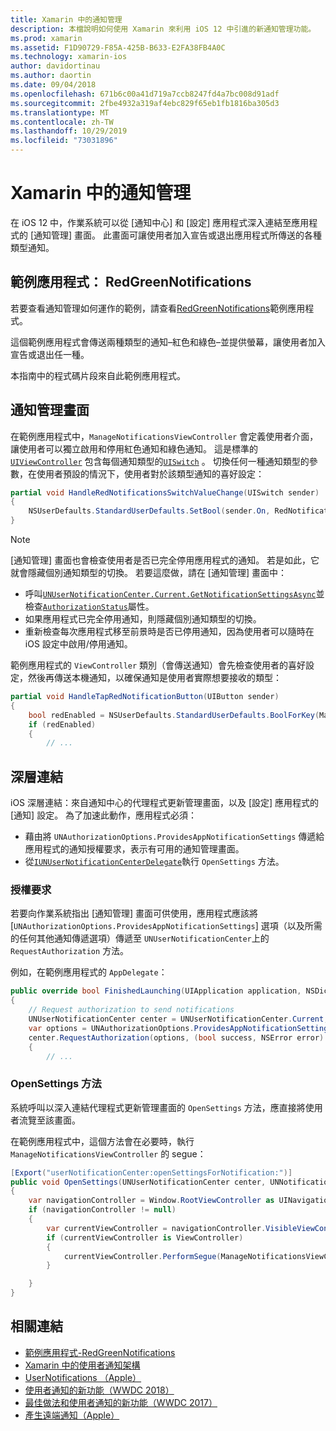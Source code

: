```yaml
---
title: Xamarin 中的通知管理
description: 本檔說明如何使用 Xamarin 來利用 iOS 12 中引進的新通知管理功能。
ms.prod: xamarin
ms.assetid: F1D90729-F85A-425B-B633-E2FA38FB4A0C
ms.technology: xamarin-ios
author: davidortinau
ms.author: daortin
ms.date: 09/04/2018
ms.openlocfilehash: 671b6c00a41d719a7ccb8247fd4a7bc008d91adf
ms.sourcegitcommit: 2fbe4932a319af4ebc829f65eb1fb1816ba305d3
ms.translationtype: MT
ms.contentlocale: zh-TW
ms.lasthandoff: 10/29/2019
ms.locfileid: "73031896"
---
```

# <a name="notification-management-in-xamarinios"></a>Xamarin 中的通知管理

在 iOS 12 中，作業系統可以從 [通知中心] 和 [設定] 應用程式深入連結至應用程式的 [通知管理] 畫面。 此畫面可讓使用者加入宣告或退出應用程式所傳送的各種類型通知。

## <a name="sample-app-redgreennotifications"></a>範例應用程式： RedGreenNotifications

若要查看通知管理如何運作的範例，請查看[RedGreenNotifications](https://docs.microsoft.com/samples/xamarin/ios-samples/ios12-redgreennotifications)範例應用程式。

這個範例應用程式會傳送兩種類型的通知–紅色和綠色–並提供螢幕，讓使用者加入宣告或退出任一種。

本指南中的程式碼片段來自此範例應用程式。

## <a name="notification-management-screen"></a>通知管理畫面

在範例應用程式中，`ManageNotificationsViewController` 會定義使用者介面，讓使用者可以獨立啟用和停用紅色通知和綠色通知。 這是標準的[`UIViewController`](xref:UIKit.UIViewController)
包含每個通知類型的[`UISwitch`](xref:UIKit.UISwitch) 。 切換任何一種通知類型的參數，在使用者預設的情況下，使用者對於該類型通知的喜好設定：

```csharp
partial void HandleRedNotificationsSwitchValueChange(UISwitch sender)
{
    NSUserDefaults.StandardUserDefaults.SetBool(sender.On, RedNotificationsEnabledKey);
}
```

> [!NOTE]
> [通知管理] 畫面也會檢查使用者是否已完全停用應用程式的通知。 若是如此，它就會隱藏個別通知類型的切換。 若要這麼做，請在 [通知管理] 畫面中：
>
> - 呼叫[`UNUserNotificationCenter.Current.GetNotificationSettingsAsync`](xref:UserNotifications.UNUserNotificationCenter.GetNotificationSettingsAsync)並檢查[`AuthorizationStatus`](xref:UserNotifications.UNNotificationSettings.AuthorizationStatus)屬性。
> - 如果應用程式已完全停用通知，則隱藏個別通知類型的切換。
> - 重新檢查每次應用程式移至前景時是否已停用通知，因為使用者可以隨時在 iOS 設定中啟用/停用通知。

範例應用程式的 `ViewController` 類別（會傳送通知）會先檢查使用者的喜好設定，然後再傳送本機通知，以確保通知是使用者實際想要接收的類型：

```csharp
partial void HandleTapRedNotificationButton(UIButton sender)
{
    bool redEnabled = NSUserDefaults.StandardUserDefaults.BoolForKey(ManageNotificationsViewController.RedNotificationsEnabledKey);
    if (redEnabled)
    {
        // ...
```

## <a name="deep-link"></a>深層連結

iOS 深層連結：來自通知中心的代理程式更新管理畫面，以及 [設定] 應用程式的 [通知] 設定。 為了加速此動作，應用程式必須：

- 藉由將 `UNAuthorizationOptions.ProvidesAppNotificationSettings` 傳遞給應用程式的通知授權要求，表示有可用的通知管理畫面。
- 從[`IUNUserNotificationCenterDelegate`](xref:UserNotifications.IUNUserNotificationCenterDelegate)執行 `OpenSettings` 方法。

### <a name="authorization-request"></a>授權要求

若要向作業系統指出 [通知管理] 畫面可供使用，應用程式應該將 [`UNAuthorizationOptions.ProvidesAppNotificationSettings`] 選項（以及所需的任何其他通知傳遞選項）傳遞至 `UNUserNotificationCenter`上的 `RequestAuthorization` 方法。

例如，在範例應用程式的 `AppDelegate`：

```csharp
public override bool FinishedLaunching(UIApplication application, NSDictionary launchOptions)
{
    // Request authorization to send notifications
    UNUserNotificationCenter center = UNUserNotificationCenter.Current;
    var options = UNAuthorizationOptions.ProvidesAppNotificationSettings | UNAuthorizationOptions.Alert | UNAuthorizationOptions.Sound | UNAuthorizationOptions.Provisional;
    center.RequestAuthorization(options, (bool success, NSError error) =>
    {
        // ...
```

### <a name="opensettings-method"></a>OpenSettings 方法

系統呼叫以深入連結代理程式更新管理畫面的 `OpenSettings` 方法，應直接將使用者流覽至該畫面。

在範例應用程式中，這個方法會在必要時，執行 `ManageNotificationsViewController` 的 segue：

```csharp
[Export("userNotificationCenter:openSettingsForNotification:")]
public void OpenSettings(UNUserNotificationCenter center, UNNotification notification)
{
    var navigationController = Window.RootViewController as UINavigationController;
    if (navigationController != null)
    {
        var currentViewController = navigationController.VisibleViewController;
        if (currentViewController is ViewController)
        {
            currentViewController.PerformSegue(ManageNotificationsViewController.ShowManageNotificationsSegue, this);
        }

    }
}
```

## <a name="related-links"></a>相關連結

- [範例應用程式-RedGreenNotifications](https://docs.microsoft.com/samples/xamarin/ios-samples/ios12-redgreennotifications)
- [Xamarin 中的使用者通知架構](~/ios/platform/user-notifications/index.md)
- [UserNotifications （Apple）](https://developer.apple.com/documentation/usernotifications?language=objc)
- [使用者通知的新功能（WWDC 2018）](https://developer.apple.com/videos/play/wwdc2018/710/)
- [最佳做法和使用者通知的新功能（WWDC 2017）](https://developer.apple.com/videos/play/wwdc2017/708/)
- [產生遠端通知（Apple）](https://developer.apple.com/documentation/usernotifications/setting_up_a_remote_notification_server/generating_a_remote_notification)
